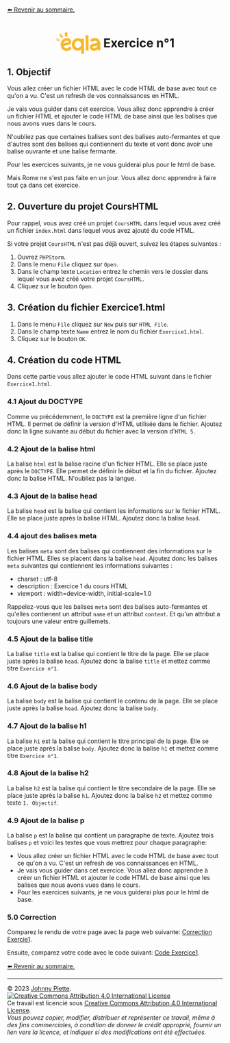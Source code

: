[:arrow_left: Revenir au sommaire.](/README.md#sommaire)
<h1 id="exercices" style="display: flex; align-items: center; justify-content: center;">
    <img src="/Images/Eqla.png" style="height:50px" alt="Logo d'Eqla">
    &nbsp;Exercice n°1
</h1>


## 1. Objectif
Vous allez créer un fichier HTML avec le code HTML de base avec tout ce qu'on a vu. C'est un refresh de vos connaissances en HTML. 

Je vais vous guider dans cet exercice. Vous allez donc apprendre à créer un fichier HTML et ajouter le code HTML de base ainsi que les balises que nous avons vues dans le cours.

N'oubliez pas que certaines balises sont des balises auto-fermantes et que d'autres sont des balises qui contiennent du texte et vont donc avoir une balise ouvrante et une balise fermante.

Pour les exercices suivants, je ne vous guiderai plus pour le html de base.

Mais Rome ne s'est pas faite en un jour. Vous allez donc apprendre à faire tout ça dans cet exercice.

## 2. Ouverture du projet CoursHTML
Pour rappel, vous avez créé un projet `CoursHTML` dans lequel vous avez créé un fichier `index.html` dans lequel vous avez ajouté du code HTML.  

Si votre projet `CoursHTML` n'est pas déjà ouvert, suivez les étapes suivantes :
1. Ouvrez `PHPStorm`.
2. Dans le menu `File` cliquez sur `Open`.
3. Dans le champ texte `Location` entrez le chemin vers le dossier dans lequel vous avez créé votre projet `CoursHTML`.
4. Cliquez sur le bouton `Open`.

<!--
## 2. Création du projet ExercicesHTML

Si vous êtes déjà dans un projet PHPStorm, fermez-le :
- Dans le menu `File` cliquez sur `Close Project`.

Sinon, suivez les étapes suivantes : 
1. Ouvrez `PHPStorm`.
2. Dans le champ texte `Location` entrez le chemin vers le dossier dans lequel vous voulez créer votre projet.  
Par exemple, si vous voulez créer votre projet dans le dossier `C:\Users\Johnny\Documents\ProjetsHTML`, entrez ce chemin dans le champ texte Location et à la fin du chemin, ajoutez le nom du projet `ExercicesHTML`. Le chemin complet sera donc dans notre exemple `C:\Users\Johnny\Documents\ProjetsHTML\ExercicesHTML`.
3. Décochez la case `Add 'composer.json'`.
4. Cliquez sur le bouton `Create`.
-->
## 3. Création du fichier Exercice1.html
1. Dans le menu `File` cliquez sur `New` puis sur `HTML File`.
2. Dans le champ texte `Name` entrez le nom du fichier `Exercice1.html`.
3. Cliquez sur le bouton `OK`.

## 4. Création du code HTML
Dans cette partie vous allez ajouter le code HTML suivant dans le fichier `Exercice1.html`.
### 4.1 Ajout du DOCTYPE
Comme vu précédemment, le `DOCTYPE` est la première ligne d'un fichier HTML. Il permet de définir la version d'HTML utilisée dans le fichier. Ajoutez donc la ligne suivante au début du fichier avec la version d'`HTML 5`.

### 4.2 Ajout de la balise html
La balise `html` est la balise racine d'un fichier HTML. Elle se place juste après le `DOCTYPE`. Elle permet de définir le début et la fin du fichier. Ajoutez donc la balise HTML. N'oubliez pas la langue.

### 4.3 Ajout de la balise head
La balise `head` est la balise qui contient les informations sur le fichier HTML. Elle se place juste après la balise HTML. Ajoutez donc la balise `head`.

### 4.4 ajout des balises meta
Les balises `meta` sont des balises qui contiennent des informations sur le fichier HTML. Elles se placent dans la balise `head`. Ajoutez donc les balises `meta` suivantes  qui contiennent les informations suivantes :
- charset : utf-8
- description : Exercice 1 du cours HTML
- viewport : width=device-width, initial-scale=1.0

Rappelez-vous que les balises `meta` sont des balises auto-fermantes et qu'elles contienent un attribut `name` et un attribut `content`. Et qu'un attribut a toujours une valeur entre guillemets.

### 4.5 Ajout de la balise title
La balise `title` est la balise qui contient le titre de la page. Elle se place juste après la balise `head`. Ajoutez donc la balise `title` et mettez comme titre `Exercice n°1`.

### 4.6 Ajout de la balise body
La balise `body` est la balise qui contient le contenu de la page. Elle se place juste après la balise `head`. Ajoutez donc la balise `body`.

### 4.7 Ajout de la balise h1
La balise `h1` est la balise qui contient le titre principal de la page. Elle se place juste après la balise `body`. Ajoutez donc la balise `h1` et mettez comme titre `Exercice n°1`.

### 4.8 Ajout de la balise h2
La balise `h2` est la balise qui contient le titre secondaire de la page. Elle se place juste après la balise `h1`. Ajoutez donc la balise `h2` et mettez comme texte `1. Objectif`.

### 4.9 Ajout de la balise p
La balise `p` est la balise qui contient un paragraphe de texte.
Ajoutez trois balises `p` et voici les textes que vous mettrez pour chaque paragraphe:
- Vous allez créer un fichier HTML avec le code HTML de base avec tout ce qu'on a vu. C'est un refresh de vos connaissances en HTML.
- Je vais vous guider dans cet exercice. Vous allez donc apprendre à créer un fichier HTML et ajouter le code HTML de base ainsi que les balises que nous avons vues dans le cours.
- Pour les exercices suivants, je ne vous guiderai plus pour le html de base.

### 5.0 Correction
Comparez le rendu de votre page avec la page web suivante: [Correction Exercie1](http://zamboyle.github.io/htmlpreview/?https://github.com/ZamBoyle/Eqla_HTML/blob/master/Exercices/Corrections/Exercice1.html).

Ensuite, comparez votre code avec le code suivant: [Code Exercice1](https://raw.githubusercontent.com/ZamBoyle/Eqla_HTML/master/Exercices/Corrections/Exercice1.html).



[:arrow_left: Revenir au sommaire.](/README.md#sommaire)

---
&copy; 2023 [Johnny Piette](https://github.com/ZamBoyle).  
[![Creative Commons Attribution 4.0 International License](https://i.creativecommons.org/l/by/4.0/88x31.png)](https://creativecommons.org/licenses/by/4.0/)  
Ce travail est licencié sous [Creative Commons Attribution 4.0 International License](https://creativecommons.org/licenses/by/4.0/).   
_Vous pouvez copier, modifier, distribuer et représenter ce travail, même à des fins commerciales, à condition de donner le crédit approprié, fournir un lien vers la licence, et indiquer si des modifications ont été effectuées._